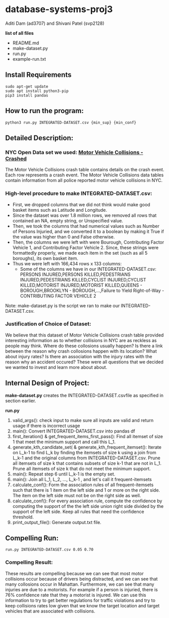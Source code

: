 # database-systems-proj3
Aditi Dam (ad3707) and Shivani Patel (svp2128)

**list of all files**
- README.md
- make-dataset.py
- run.py
- example-run.txt

## Install Requirements
```angular2html
sudo apt-get update
sudo apt install python3-pip
pip3 install pandas
```

## How to run the program:
```angular2html
python3 run.py INTEGRATED-DATASET.csv {min_sup} {min_conf}
```

## Detailed Description:

### NYC Open Data set we used: [Motor Vehicle Collisions - Crashed](https://data.cityofnewyork.us/Public-Safety/Motor-Vehicle-Collisions-Crashes/h9gi-nx95)
The Motor Vehicle Collisions crash table contains details on the crash event. Each row represents a crash event. The Motor Vehicle Collisions data tables contain information from all police reported motor vehicle collisions in NYC.

### High-level procedure to make INTEGRATED-DATASET.csv:
- First, we dropped columns that we did not think would make good basket items such as Latitude and Longitude.
- Since the dataset was over 1.8 million rows, we removed all rows that contained an NA, empty string, or Unspecified value. 
- Then, we took the columns that had numerical values such as Number of Persons Injuried, and we converted it to a boolean by making it True if the value was higher than 0 and False otherwise. 
- Then, the columns we were left with were Bourough, Contributing Factor Vehicle 1, and Contributing Factor Vehicle 2. Since, these strings were formattedly properly, we made each item in the set (such as all 5 boroughs), its own basket item. 
- Thus we were left with 166,434 rows x 133 columns: 
    - Some of the columns we have in our INTEGRATED-DATASET.csv: PERSONS INJURED,PERSONS KILLED,PEDESTRIANS INJURED,PEDESTRIANS KILLED,CYCLIST INJURED,CYCLIST KILLED,MOTORIST INJURED,MOTORIST KILLED,QUEENS - BOROUGH,BROOKLYN - BOROUGH,...,Failure to Yield Right-of-Way - CONTRIBUTING FACTOR VEHICLE 2

Note: make-dataset.py is the script we ran to make our INTEGRATED-DATASET.csv.

### Justification of Choice of Dataset:
We believe that this dataset of Motor Vehicle Collisions crash table provided interesting information as to whether collisions in NYC are as reckless as people may think. Where do these collosions usually happen? Is there a link between the reason why crash collosions happen with its location? What about injury rates? Is there an association with the injury rates with the reason why an accident occured? These were all questions that we decided we wanted to invest and learn more about about.

## Internal Design of Project:
**make-dataset.py** creates the INTEGRATED-DATASET.csvfile as specified in section earlier.

**run.py**
1. valid_args(): check input to make sure all inputs are valid and return usage if there is incorrect usage
2. main(): Convert INTEGRATED-DATASET.csv into pandas df
3. first_iteration() & get_frequent_items_first_pass(): Find all itemset of size 1 that meet the minimum support and call this L_1.
4. generate_kth_candidate_set( & generate_kth_frequent_itemset(): Iterate on L_k-1 to find L_k by finding the itemsets of size k using a join from L_k-1 and the original columns from INTEGRATED-DATASET.csv. Prune all itemsets of size k that contains subsets of size k-1 that are not in L_1. Prune all itemsets of size k that do not meet the minimum support.
5. main(): Repeat step 6 until L_k-1 is the empty set.
6. main(): Join all L_1, L_2, ..., L_k-1 , and let's call it frequent-itemsets
7. calculate_conf(): Form the association rules of all frequent-itemsets such that there is 1 item on the left side and 1 or more on the right side. The item on the left side must not be on the right side as well.
8. calculate_conf(): For every association rule, compute the confidence by computing the support of the the left side union right side divided by the support of the left side. Keep all rules that need the confidence threshold. 
9. print_output_file(): Generate output.txt file. 

## Compelling Run: 
```angular2html
run.py INTEGRATED-DATASET.csv 0.05 0.70
```

### Compelling Result:
These results are compelling because we can see that most motor collisions occur because of drivers being distracted, and we can see that many collosions occur in Mahattan. Furthermore, we can see that many injuries are due to a motorists. For example if a person is injuried, there is 76% confidence rate that they a motorist is injured. We can use this information to try to get better regulations for traffic violations and try to keep collisions rates low given that we know the target location and target vehicles that are associated with collisions. 
